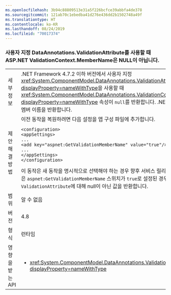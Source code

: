```yaml
---
ms.openlocfilehash: 3b94c88809513e31a5f226bcfce39abbfa4de378
ms.sourcegitcommit: 121ab70c1ebedba41d276e436dd2b1502748a49f
ms.translationtype: HT
ms.contentlocale: ko-KR
ms.lasthandoff: 08/24/2019
ms.locfileid: "70017374"
---
```

### <a name="aspnet-validationcontextmembername-is-not-null-when-using-custom-dataannotationsvalidationattribute"></a>사용자 지정 DataAnnotations.ValidationAttribute를 사용할 때 ASP.NET ValidationContext.MemberName은 NULL이 아닙니다.

|   |   |
|---|---|
|세부 정보|.NET Framework 4.7.2 이하 버전에서 사용자 지정 <xref:System.ComponentModel.DataAnnotations.ValidationAttribute?displayProperty=nameWithType>을 사용할 때 <xref:System.ComponentModel.DataAnnotations.ValidationContext.MemberName?displayProperty=nameWithType> 속성이 <code>null</code>를 반환합니다.  .NET Framework 4.8에서는 멤버 이름을 반환합니다.|
|제안 해결 방법|이전 동작을 복원하려면 다음 설정을 앱 구성 파일에 추가합니다.<pre><code class="lang-xml">&lt;configuration&gt;&#13;&#10;&lt;appSettings&gt;&#13;&#10;...&#13;&#10;&lt;add key=&quot;aspnet:GetValidationMemberName&quot;  value=&quot;true&quot;/&gt;&#13;&#10;...&#13;&#10;&lt;/appSettings&gt;&#13;&#10;&lt;/configuration&gt;&#13;&#10;</code></pre>이 동작은 새 동작을 명시적으로 선택해야 하는 경우 향후 서비스 릴리스에서 변경됩니다. 이 속성은 `aspnet:GetValidationMemberName` 스위치가 `true`로 설정된 경우 사용자 지정 `ValidationAttribute`에 대해 null이 아닌 값을 반환합니다.|
|범위|알 수 없음|
|버전|4.8|
|형식|런타임|
|영향을 받는 API|<ul><li><xref:System.ComponentModel.DataAnnotations.ValidationContext.MemberName?displayProperty=nameWithType></li></ul>|
